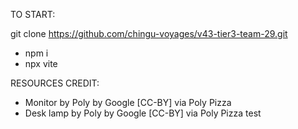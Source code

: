 TO START:

git clone https://github.com/chingu-voyages/v43-tier3-team-29.git
- npm i
- npx vite

RESOURCES CREDIT: 
- Monitor by Poly by Google [CC-BY] via Poly Pizza 
- Desk lamp by Poly by Google [CC-BY] via Poly Pizza
test